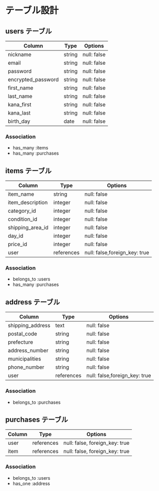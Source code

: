 # テーブル設計

## users テーブル

| Column             | Type   | Options     |
| ----------------   | ------ | ----------- |
| nickname           | string | null: false |
| email              | string | null: false |
| password           | string | null: false |
| encrypted_password | string | null: false |
| first_name         | string | null: false |
| last_name          | string | null: false |   
| kana_first         | string | null: false |
| kana_last          | string | null: false |
| birth_day          | date   | null: false |



### Association
- has_many :items
- has_many :purchases


## items テーブル

| Column            | Type       | Options                       |
| --------------    | ---------- | ----------------------------- |
| item_name         | string     | null: false                   |
| item_description  | integer    | null: false                   |
| category_id       | integer    | null: false                   |
| condition_id      | integer    | null: false                   |
| shipping_area_id  | integer    | null: false                   |
| day_id            | integer    | null: false                   |
| price_id          | integer    | null: false                   |
| user              | references | null: false,foreign_key: true |

### Association

- belongs_to :users
- has_many :purchases


## address テーブル

| Column           | Type       | Options                       |
| -----------------| ---------- | ----------------------------- |
| shipping_address | text       | null: false                   |
| postal_code      | string     | null: false                   |
| prefecture       | string     | null: false                   |
| address_number   | string     | null: false                   |
| municipalities   | string     | null: false                   |
| phone_number     | string     | null: false                   |
| user             | references | null: false,foreign_key: true |

### Association

- belongs_to :purchases


## purchases テーブル

| Column          | Type       | Options                        |
| -------------   | ---------- | ------------------------------ |
| user            | references | null: false, foreign_key: true |
| item            | references | null: false, foreign_key: true |

### Association

- belongs_to :users
- has_one :address